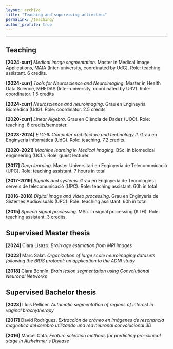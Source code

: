 ```yaml
---
layout: archive
title: "Teaching and supervising activities"
permalink: /teaching/
author_profile: true
---
```


-----

## Teaching

**[2024-curr]** _Medical image segmentation_. Master in Medical Image Applications, MAIA (Inter-university, coordinated by UdG). Role: teaching assistant. 6 credits.

**[2024-curr]** _Tools for Neuroscience and Neuroimaging_. Master in Health Data Science, MHEDAS (Inter-university, coordinated by URV). Role: coordinator. 1.5 credits

**[2024-curr]** _Neuroscience and neuroimaging_. Grau en Engineyria Biomèdica (UdG). Role: coordinator. 2.5 credits

**[2020-curr]** _Linear Algebra_. Grau en Ciència de Dades (UOC). Role: teaching. 6 credits/semester.

**[2023-2024]** _ETC-II: Computer architecture and technology II_. Grau en Enginyeria informàtica (UdG). Role: teaching. 7.2 credits.

**[2020-2021]** _Machine learning in Medical Imaging_. BSc. in biomedical engineering (UCL). Role: guest lecturer. 

**[2017]** _Deep learning_. Master Universitari en Enginyeria de Telecomunicació (UPC). Role: teaching assistant. 7 hours in total

**[2017-2019]** _Signals and systems_. Grau en Enginyeria de Tecnologies i serveis de telecomunicació (UPC). Role: teaching assistant. 60h in total

**[2016-2018]** _Digital image and video processing_. Grau en Enginyeria de Sistemes Audiovisuals (UPC). Role: teaching assistant. 60h in total.

**[2015]** _Speech signal processing_. MSc. in signal processing (KTH). Role: teaching assistant. 3 credits.


## Supervised Master thesis

**[2024]** Clara Lisazo. _Brain age estimation from MRI images_

**[2023]** Marc Salat. _Organization of large scale neuroimaging datasets following the BIDS protocol: an application to the ADNI study_

**[2018]** Clara Bonnín. _Brain lesion segmentation using Convolutional Neuronal Networks_


## Supervised Bachelor thesis

**[2023]** Lluís Pellicer. _Automatic segmentation of regions of interest in vaginal brachytherapy_

**[2017]** David Rodríguez. _Extracción de cráneo en imágenes de resonancia magnética del cerebro utilizando una red neuronal convolucional 3D_

**[2016]** Marcel Catà. _Feature selection methods for predicting pre-clinical stage in Alzheirmer's Disease_

<!--- 
{% include base_path %}

{% for post in site.teaching reversed %}
  {% include archive-single.html %}
{% endfor %} 
--->
